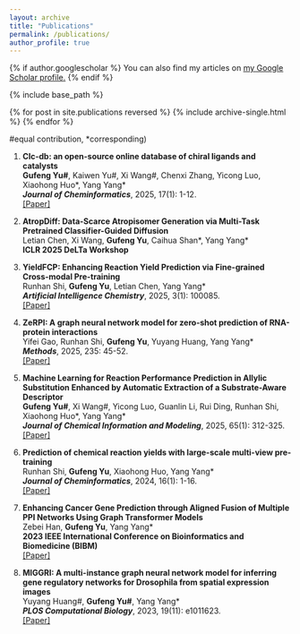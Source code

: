 ```yaml
---
layout: archive
title: "Publications"
permalink: /publications/
author_profile: true
---
```


{% if author.googlescholar %}
  You can also find my articles on <u><a href="{{author.googlescholar}}">my Google Scholar profile</a>.</u>
{% endif %}

{% include base_path %}

{% for post in site.publications reversed %}
  {% include archive-single.html %}
{% endfor %}

#equal contribution, *corresponding)

1. **Clc-db: an open-source online database of chiral ligands and catalysts**  
   **Gufeng Yu#**, Kaiwen Yu#, Xi Wang#, Chenxi Zhang, Yicong Luo, Xiaohong Huo\*, Yang Yang*  
   ***Journal of Cheminformatics***, 2025, 17(1): 1-12.  
   [[Paper]](https://jcheminf.biomedcentral.com/articles/10.1186/s13321-025-00991-9)

2. **AtropDiff: Data-Scarce Atropisomer Generation via Multi-Task Pretrained Classifier-Guided Diffusion**  
   Letian Chen, Xi Wang, **Gufeng Yu**, Caihua Shan*, Yang Yang\*  
   **ICLR 2025 DeLTa Workshop**

3. **YieldFCP: Enhancing Reaction Yield Prediction via Fine-grained Cross-modal Pre-training**  
   Runhan Shi, **Gufeng Yu**, Letian Chen, Yang Yang*  
   ***Artificial Intelligence Chemistry***, 2025, 3(1): 100085.  
   [[Paper]](https://doi.org/10.1016/j.aichem.2025.100085)

4. **ZeRPI: A graph neural network model for zero-shot prediction of RNA-protein interactions**  
   Yifei Gao, Runhan Shi, **Gufeng Yu**, Yuyang Huang, Yang Yang*  
   ***Methods***, 2025, 235: 45-52.  
   [[Paper]](https://doi.org/10.1016/j.ymeth.2025.01.014)

5. **Machine Learning for Reaction Performance Prediction in Allylic Substitution Enhanced by Automatic Extraction of a Substrate-Aware Descriptor**  
   **Gufeng Yu#**, Xi Wang#, Yicong Luo, Guanlin Li, Rui Ding, Runhan Shi, Xiaohong Huo\*, Yang Yang*  
   ***Journal of Chemical Information and Modeling***, 2025, 65(1): 312-325.  
   [[Paper]](https://pubs.acs.org/doi/10.1021/acs.jcim.4c02120)

6. **Prediction of chemical reaction yields with large-scale multi-view pre-training**  
   Runhan Shi, **Gufeng Yu**, Xiaohong Huo, Yang Yang*  
   ***Journal of Cheminformatics***, 2024, 16(1): 1-16.  
   [[Paper]](https://jcheminf.biomedcentral.com/articles/10.1186/s13321-024-00815-2)

7. **Enhancing Cancer Gene Prediction through Aligned Fusion of Multiple PPI Networks Using Graph Transformer Models**  
   Zebei Han, **Gufeng Yu**, Yang Yang*  
   **2023 IEEE International Conference on Bioinformatics and Biomedicine (BIBM)**  
   [[Paper]](https://ieeexplore.ieee.org/document/10385593)

8. **MIGGRI: A multi-instance graph neural network model for inferring gene regulatory networks for Drosophila from spatial expression images**  
   Yuyang Huang#, **Gufeng Yu#**, Yang Yang*  
   ***PLOS Computational Biology***, 2023, 19(11): e1011623.  
   [[Paper]](https://journals.plos.org/ploscompbiol/article?id=10.1371/journal.pcbi.1011623)
